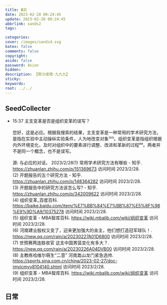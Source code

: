 ```yaml
---
title: 🔒日
date: 2023-02-28 00:24:45
update: 2023-02-28 00:24:45
abbrlink: sands2
tags:

categories:
cover: /images/sands4.svg
katex: false
comments: false
copyright:
aside: false
password: 4sion
hidden:
description: 【聚沙成塔·九九九】 
sticky: 
keywords:
root: ../../
---
```


## SeedCollecter
- 15:37 主支变革是否是组织变革的误写？<br><br>您好，这是必应。根据我搜索的结果，主支变革是一种常用的学术研究方法，是指在实验中主动操纵实验条件，人为地改变对象¹²³。组织变革是指组织根据内外环境变化，及时对组织中的要素进行调整、改进和革新的过程⁸⁹。两者并不是同一个概念，也不是误写。<br><br>源: 与必应的对话， 2023/2/28(1) 常用学术研究方法有哪些 - 知乎. https://zhuanlan.zhihu.com/p/151369673 访问时间 2023/2/28.<br>(2) 开题报告的五个研究方法 - 知乎. https://zhuanlan.zhihu.com/p/148364282 访问时间 2023/2/28.<br>(3) 开题报告中的研究方法该怎么写? - 知乎. https://zhuanlan.zhihu.com/p/342009622 访问时间 2023/2/28.<br>(4) 组织变革_百度百科. https://baike.baidu.com/item/%E7%BB%84%E7%BB%87%E5%8F%98%E9%9D%A9/10375278 访问时间 2023/2/28.<br>(5) 组织变革 - MBA智库百科. https://wiki.mbalib.com/wiki/组织变革 访问时间 2023/2/28.<br>(6) 河南建业股权又变了，迎来更加强大的金主，他们想打造冠军球队！. https://new.qq.com/rain/a/20230227A01D6800 访问时间 2023/2/28.<br>(7) 世预赛两连胜收官 这支中国男篮变化有多大？. https://new.qq.com/rain/a/20230226A04DVB00 访问时间 2023/2/28.<br>(8) 主教练哈维尔萌生“二意” 河南嵩山龙门紧急选帅. https://sports.sina.com.cn/china/2023-02-27/doc-imyicmyv8104140.shtml 访问时间 2023/2/28.<br>(9) 组织变革 - MBA智库百科. https://wiki.mbalib.com/wiki/组织变革 访问时间 2023/2/28.


## 日常